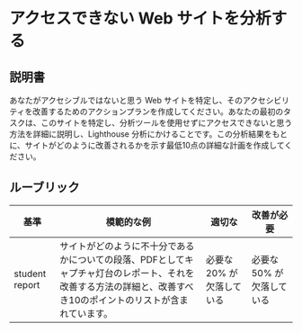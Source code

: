 # アクセスできない Web サイトを分析する

## 説明書

あなたがアクセシブルではないと思う Web サイトを特定し、そのアクセシビリティを改善するためのアクションプランを作成してください。あなたの最初のタスクは、このサイトを特定し、分析ツールを使用せずにアクセスできないと思う方法を詳細に説明し、Lighthouse 分析にかけることです。この分析結果をもとに、サイトがどのように改善されるかを示す最低10点の詳細な計画を作成してください。

## ルーブリック

| 基準       | 模範的な例                                                                                                                                                      | 適切な                    | 改善が必要           |
| -------------- | -------------------------------------------------------------------------------------------------------------------------------------------------------------- | --------------------------- | --------------------------- |
| student report | サイトがどのように不十分であるかについての段落、PDFとしてキャプチャ灯台のレポート、それを改善する方法の詳細と、改善すべき10のポイントのリストが含まれています。 | 必要な 20% が欠落している | 必要な 50% が欠落している |